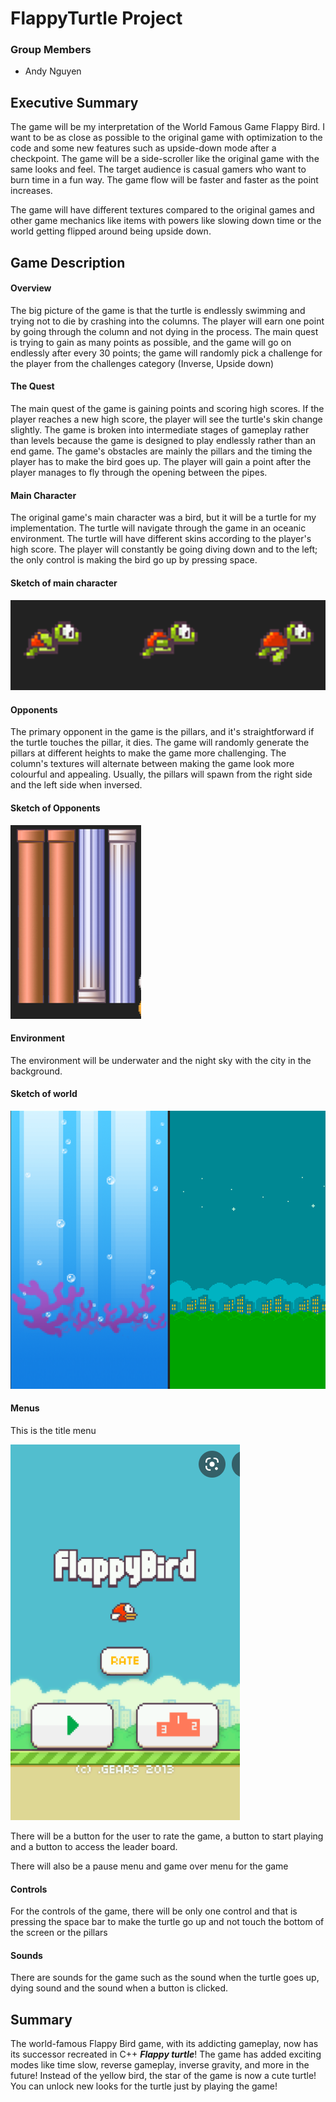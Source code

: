 # FlappyTurtle Project

### Group Members
- Andy Nguyen
 

## Executive Summary
The game will be my interpretation of the World Famous Game Flappy Bird. I want to be as close as possible to the original game with optimization to the code and some new features such as upside-down mode after a checkpoint. The game will be a side-scroller like the original game with the same looks and feel. The target audience is casual gamers who want to burn time in a fun way. The game flow will be faster and faster as the point increases.

The game will have different textures compared to the original games and other game mechanics like items with  powers like slowing down time or the world getting flipped around being upside down.

## Game Description

#### Overview
The big picture of the game is that the turtle is endlessly swimming and trying not to die by crashing into the columns. The player will earn one point by going through the column and not dying in the process. The main quest is trying to gain as many points as possible, and the game will go on endlessly after every 30 points; the game will randomly pick a challenge for the player from the challenges category (Inverse, Upside down)

#### The Quest

The main quest of the game is gaining points and scoring high scores. If the player reaches a new high score, the player will see the turtle's skin change slightly. The game is broken into intermediate stages of gameplay rather than levels because the game is designed to play endlessly rather than an end game. The game's obstacles are mainly the pillars and the timing the player has to make the bird goes up. The player will gain a point after the player manages to fly through the opening between the pipes.

#### Main Character

The original game's main character was a bird, but it will be a turtle for my implementation. The turtle will navigate through the game in an oceanic environment. The turtle will have different skins according to the player's high score. The player will constantly be going diving down and to the left; the only control is making the bird go up by pressing space.

#### Sketch of main character

![Character Sketch](Characters/turtle.png)

#### Opponents

The primary opponent in the game is the pillars, and it's straightforward if the turtle touches the pillar, it dies. The game will randomly generate the pillars at different heights to make the game more challenging. The column's textures will alternate between making the game look more colourful and appealing. Usually, the pillars will spawn from the right side and the left side when inversed.

#### Sketch of Opponents

![Pillars](Characters/pillars.png)

#### Environment

The environment will be underwater and the night sky with the city in the background.

#### Sketch of world

![Backgrounds](Characters/Background.png)

#### Menus

This is the title menu

![](Characters/Title%20Menu.png)

There will be a button for the user to rate the game, a button to start playing and a button to access the leader board.

There will also be a pause menu and game over menu for the game

#### Controls

For the controls of the game, there will be only one control and that is pressing the space bar to make the turtle go up and not touch the bottom of the screen or the pillars

#### Sounds

There are sounds for the game such as the sound when the turtle goes up, dying sound and the sound when a button is clicked.

## Summary

The world-famous Flappy Bird game, with its addicting gameplay, now has its successor recreated in C++ ***Flappy turtle***! The game has added exciting modes like time slow, reverse gameplay, inverse gravity, and more in the future! Instead of the yellow bird, the star of the game is now a cute turtle! You can unlock new looks for the turtle just by playing the game!